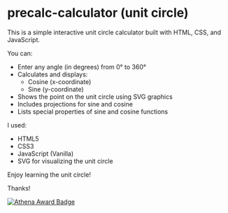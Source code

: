 # precalc-calculator (unit circle)

This is a simple interactive unit circle calculator built with HTML, CSS, and JavaScript.

You can:

- Enter any angle (in degrees) from 0° to 360°
- Calculates and displays:
  - Cosine (x-coordinate)
  - Sine (y-coordinate)
- Shows the point on the unit circle using SVG graphics
- Includes projections for sine and cosine
- Lists special properties of sine and cosine functions

I used:

- HTML5
- CSS3
- JavaScript (Vanilla)
- SVG for visualizing the unit circle

Enjoy learning the unit circle!

Thanks!

[![Athena Award Badge](https://img.shields.io/endpoint?url=https%3A%2F%2Faward.athena.hackclub.com%2Fapi%2Fbadge)](https://award.athena.hackclub.com?utm_source=readme)

